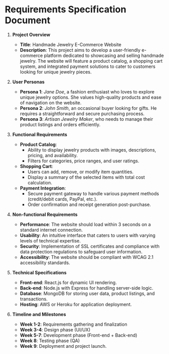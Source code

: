 # Requirements Specification Document

1. **Project Overview**
   - **Title**: Handmade Jewelry E-Commerce Website
   - **Description**: This project aims to develop a user-friendly e-commerce platform dedicated to showcasing and selling handmade jewelry. The website will feature a product catalog, a shopping cart system, and integrated payment solutions to cater to customers looking for unique jewelry pieces. 

2. **User Personas**
   - **Persona 1**: *Jane Doe*, a fashion enthusiast who loves to explore unique jewelry options. She values high-quality products and ease of navigation on the website.
   - **Persona 2**: *John Smith*, an occasional buyer looking for gifts. He requires a straightforward and secure purchasing process.
   - **Persona 3**: *Artisan Jewelry Maker*, who needs to manage their product listings and orders efficiently. 

3. **Functional Requirements**
   - **Product Catalog**: 
     - Ability to display jewelry products with images, descriptions, pricing, and availability.
     - Filters for categories, price ranges, and user ratings.
   - **Shopping Cart**: 
     - Users can add, remove, or modify item quantities.
     - Display a summary of the selected items with total cost calculation.
   - **Payment Integration**: 
     - Secure payment gateway to handle various payment methods (credit/debit cards, PayPal, etc.).
     - Order confirmation and receipt generation post-purchase.

4. **Non-functional Requirements**
   - **Performance**: The website should load within 3 seconds on a standard internet connection.
   - **Usability**: An intuitive interface that caters to users with varying levels of technical expertise.
   - **Security**: Implementation of SSL certificates and compliance with data protection regulations to safeguard user information.
   - **Accessibility**: The website should be compliant with WCAG 2.1 accessibility standards.

5. **Technical Specifications**
   - **Front-end**: React.js for dynamic UI rendering.
   - **Back-end**: Node.js with Express for handling server-side logic.
   - **Database**: MongoDB for storing user data, product listings, and transactions.
   - **Hosting**: AWS or Heroku for application deployment.

6. **Timeline and Milestones**
   - **Week 1-2**: Requirements gathering and finalization
   - **Week 3-4**: Design phase (UI/UX)
   - **Week 5-7**: Development phase (Front-end + Back-end)
   - **Week 8**: Testing phase (QA)
   - **Week 9**: Deployment and project launch.